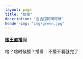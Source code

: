 ```yaml
---
layout: page
title: "鱼推"
description: "吉吉国阿噗阿噗"
header-img: "img/green.jpg"
---
```


<h4><a href="https://www.douyutv.com/12306">国王直播间</a></h4>
<p>啥？啥时候播？播看｜不播不看就完了</p>


